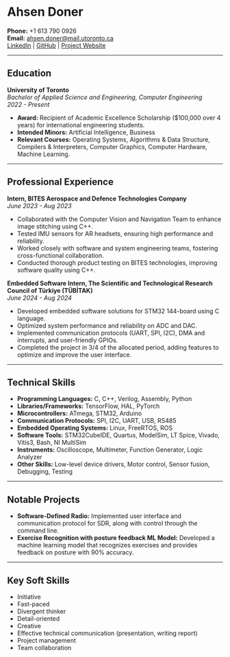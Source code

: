 # Ahsen Doner

**Phone:** +1 613 790 0926  
**Email:** [ahsen.doner@mail.utoronto.ca](mailto:ahsen.doner@mail.utoronto.ca)  
[LinkedIn](https://www.linkedin.com/in/ahsen-doner/) | [GitHub](https://github.com/ahsendoner) | [Project Website](#)

---

## Education

**University of Toronto**  
*Bachelor of Applied Science and Engineering, Computer Engineering*  
*2022 - Present*  
- **Award:** Recipient of Academic Excellence Scholarship ($100,000 over 4 years) for international engineering students.
- **Intended Minors:** Artificial Intelligence, Business  
- **Relevant Courses:** Operating Systems, Algorithms & Data Structure, Compilers & Interpreters, Computer Graphics, Computer Hardware, Machine Learning.

---

## Professional Experience

**Intern, BITES Aerospace and Defence Technologies Company**  
*June 2023 - Aug 2023*  
- Collaborated with the Computer Vision and Navigation Team to enhance image stitching using C++.  
- Tested IMU sensors for AR headsets, ensuring high performance and reliability.  
- Worked closely with software and system engineering teams, fostering cross-functional collaboration.  
- Conducted thorough product testing on BITES technologies, improving software quality using C++.

**Embedded Software Intern, The Scientific and Technological Research Council of Türkiye (TÜBİTAK)**  
*June 2024 - Aug 2024*  
- Developed embedded software solutions for STM32 144-board using C language.  
- Optimized system performance and reliability on ADC and DAC.  
- Implemented communication protocols (UART, SPI, I2C), DMA and interrupts, and user-friendly GPIOs.  
- Completed the project in 3/4 of the allocated period, adding features to optimize and improve the user interface.

---

## Technical Skills

- **Programming Languages:** C, C++, Verilog, Assembly, Python  
- **Libraries/Frameworks:** TensorFlow, HAL, PyTorch  
- **Microcontrollers:** ATmega, STM32, Arduino  
- **Communication Protocols:** SPI, I2C, UART, USB, RS485  
- **Embedded Operating Systems:** Linux, FreeRTOS, ROS  
- **Software Tools:** STM32CubeIDE, Quartus, ModelSim, LT Spice, Vivado, Vitis3, Bash, NI MultiSim  
- **Instruments:** Oscilloscope, Multimeter, Function Generator, Logic Analyzer  
- **Other Skills:** Low-level device drivers, Motor control, Sensor fusion, Debugging, Testing

---

## Notable Projects

- **Software-Defined Radio:** Implemented user interface and communication protocol for SDR, along with control through the command line.  
- **Exercise Recognition with posture feedback ML Model:** Developed a machine learning model that recognizes exercises and provides feedback on posture with 90% accuracy.

---

## Key Soft Skills

- Initiative  
- Fast-paced  
- Divergent thinker  
- Detail-oriented  
- Creative  
- Effective technical communication (presentation, writing report)
- Project management
- Team collaboration
